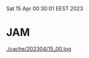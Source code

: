 Sat 15 Apr 00:30:01 EEST 2023
# JAM
<a href='./cache/202304/15_00.log'>./cache/202304/15_00.log</a>
